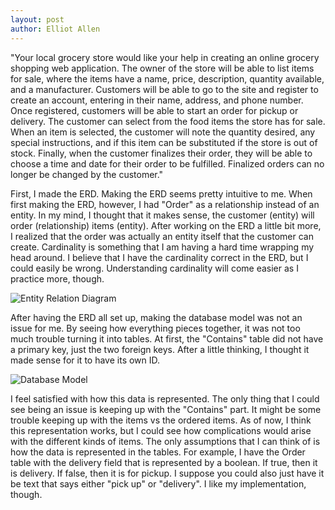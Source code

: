 ```yaml
---
layout: post
author: Elliot Allen
---
```


"Your local grocery store would like your help in creating an online grocery shopping web application. The owner of the store will be able to list items for sale, where the items have a name, price, description, quantity available, and a manufacturer. Customers will be able to go to the site and register to create an account, entering in their name, address, and phone number. Once registered, customers will be able to start an order for pickup or delivery. The customer can select from the food items the store has for sale. When an item is selected, the customer will note the quantity desired, any special instructions, and if this item can be substituted if the store is out of stock. Finally, when the customer finalizes their order, they will be able to choose a time and date for their order to be fulfilled. Finalized orders can no longer be changed by the customer."

First, I made the ERD. Making the ERD seems pretty intuitive to me. When first making the ERD, however, I had "Order" as a relationship instead of an entity. In my mind, I thought that it makes sense, the customer (entity) will order (relationship) items (entity). After working on the ERD a little bit more, I realized that the order was actually an entity itself that the customer can create. Cardinality is something that I am having a hard time wrapping my head around. I believe that I have the cardinality correct in the ERD, but I could easily be wrong. Understanding cardinality will come easier as I practice more, though.

![Entity Relation Diagram](https://elliotallen1.github.io/blog/_images/Blankdiagram.png)

After having the ERD all set up, making the database model was not an issue for me. By seeing how everything pieces together, it was not too much trouble turning it into tables. At first, the "Contains" table did not have a primary key, just the two foreign keys. After a little thinking, I thought it made sense for it to have its own ID. 

![Database Model](https://elliotallen1.github.io/blog/_images/Database_Model_for_Lab6-2023-09-26_16-36.png)

I feel satisfied with how this data is represented. The only thing that I could see being an issue is keeping up with the "Contains" part. It might be some trouble keeping up with the items vs the ordered items. As of now, I think this representation works, but I could see how complications would arise with the different kinds of items. The only assumptions that I can think of is how the data is represented in the tables. For example, I have the Order table with the delivery field that is represented by a boolean. If true, then it is delivery. If false, then it is for pickup. I suppose you could also just have it be text that says either "pick up" or "delivery". I like my implementation, though.
